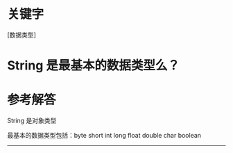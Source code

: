 # 关键字

\[数据类型\]

# String 是最基本的数据类型么？

# 参考解答

String 是对象类型

最基本的数据类型包括：byte short int long float double char boolean

---



